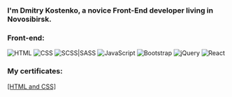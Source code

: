 
### I'm Dmitry Kostenko, a novice Front-End developer living in Novosibirsk.

### Front-end:

![HTML](https://img.shields.io/badge/-HTML-090909?style=for-the-badge&logo=HTML&logoColor=47C5FB)
![CSS](https://img.shields.io/badge/-CSS-090909?style=for-the-badge&logo=CSS&logoColor=097CDB)
![SCSS|SASS](https://img.shields.io/badge/-SCSS-090909?style=for-the-badge&logo=SCSS&logoColor=097CDB)
![JavaScript](https://img.shields.io/badge/-JavaScript-090909?style=for-the-badge&logo=JavaScript&logoColor=F8C52C)
![Bootstrap](https://img.shields.io/badge/-Bootstrap-090909?style=for-the-badge&logo=Bootstrap&logoColor=F88C00)
![jQuery](https://img.shields.io/badge/-jQuery-090909?style=for-the-badge&logo=jQuery&logoColor=E9D54D)
![React](https://img.shields.io/badge/-React-090909?style=for-the-badge&logo=React&logoColor=E5D3FF)

### My certificates:

<a href="https://www.freecodecamp.org/certification/fccc245b06e-e276-4cd3-9f9e-0b85bd165d63/responsive-web-design">[HTML and CSS]</a>

<!--
**d297/d297** is a ✨ _special_ ✨ repository because its `README.md` (this file) appears on your GitHub profile.

Here are some ideas to get you started:

- 🔭 I’m currently working on ...
- 🌱 I’m currently learning ...
- 👯 I’m looking to collaborate on ...
- 🤔 I’m looking for help with ...
- 💬 Ask me about ...
- 📫 How to reach me: ...
- 😄 Pronouns: ...
- ⚡ Fun fact: ...
-->
